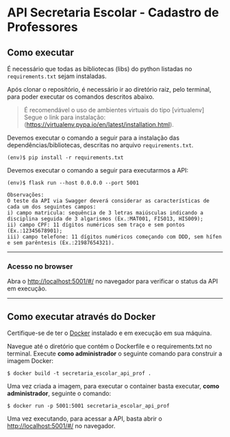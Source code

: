 # API Secretaria Escolar - Cadastro de Professores

## Como executar 


É necessário que todas as bibliotecas (libs) do python listadas no `requirements.txt` sejam instaladas.

Após clonar o repositório, é necessário ir ao diretório raiz, pelo terminal, para poder executar os comandos descritos abaixo.

> É recomendável o uso de ambientes virtuais do tipo [virtualenv]    
> Segue o link para instalação:(https://virtualenv.pypa.io/en/latest/installation.html).

Devemos executar o comando a seguir para a instalação das dependências/bibliotecas, descritas no arquivo `requirements.txt`.

```
(env)$ pip install -r requirements.txt
```

Devemos executar o comando a seguir para executarmos a API:

```
(env)$ flask run --host 0.0.0.0 --port 5001
```


```
Observações:
O teste da API via Swagger deverá considerar as características de cada um dos seguintes campos:
i) campo matricula: sequência de 3 letras maiúsculas indicando a disciplina seguida de 3 algarismos (Ex.:MAT001, FIS013, HIS009);
ii) campo CPF: 11 dígitos numéricos sem traço e sem pontos (Ex.:12345678901);
iii) campo telefone: 11 dígitos numéricos começando com DDD, sem hífen e sem parêntesis (Ex.:21987654321).
```
---
### Acesso no browser

Abra o [http://localhost:5001/#/](http://localhost:5001/#/) no navegador para verificar o status da API em execução.

---
## Como executar através do Docker

Certifique-se de ter o [Docker](https://docs.docker.com/engine/install/) instalado e em execução em sua máquina.

Navegue até o diretório que contém o Dockerfile e o requirements.txt no terminal.
Execute **como administrador** o seguinte comando para construir a imagem Docker:

```
$ docker build -t secretaria_escolar_api_prof .
```

Uma vez criada a imagem, para executar o container basta executar, **como administrador**, seguinte o comando:

```
$ docker run -p 5001:5001 secretaria_escolar_api_prof
```

Uma vez executando, para acessar a API, basta abrir o [http://localhost:5001/#/](http://localhost:5001/#/) no navegador.
